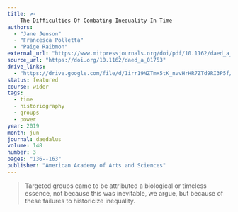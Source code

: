```yaml
---
title: >-
    The Difficulties Of Combating Inequality In Time
authors:
  - "Jane Jenson"
  - "Francesca Polletta"
  - "Paige Raibmon"
external_url: "https://www.mitpressjournals.org/doi/pdf/10.1162/daed_a_01753"
source_url: "https://doi.org/10.1162/daed_a_01753"
drive_links:
  - "https://drive.google.com/file/d/1irr19NZTmx5tK_nvvHrHR7ZTd9RI3P5f/view?usp=share_link"
status: featured
course: wider
tags:
  - time
  - historiography
  - groups
  - power
year: 2019
month: jun
journal: daedalus
volume: 148
number: 3
pages: "136--163"
publisher: "American Academy of Arts and Sciences"
---
```


> Targeted groups came to be attributed a biological or timeless essence, not because this was inevitable, we argue, but because of these failures to historicize inequality.
